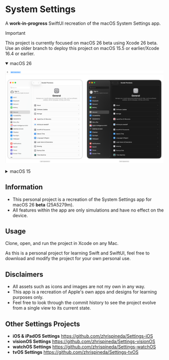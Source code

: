 #  System Settings
A **work-in-progress** SwiftUI recreation of the macOS System Settings app.

> [!IMPORTANT]  
> This project is currently focused on macOS 26 beta using Xcode 26 beta. Use an older branch to deploy this project on macOS 15.5 or earlier/Xcode 16.4 or earlier.

<details open>
<summary>macOS 26</summary>
  
![An image of the recreated macOS 26 System Settings app in both dark and light mode. General is selected on the sidebar with its options shown on the main pane next to it.](Assets/XcodePreviewBeta.png)

</details>

<details>
<summary>macOS 15</summary>
  
![An image of the recreated macOS 15 System Settings app in both dark and light mode. General is selected on the sidebar with its options shown on the main pane next to it.](Assets/XcodePreview.png)

</details>

## Information
- This personal project is a recreation of the System Settings app for macOS 26 **beta** (25A5279m).
- All features within the app are only simulations and have no effect on the device.

## Usage
Clone, open, and run the project in Xcode on any Mac.

As this is a personal project for learning Swift and SwiftUI, feel free to download and modify the project for your own personal use.

## Disclaimers
- All assets such as icons and images are not my own in any way.
- This app is a recreation of Apple's own apps and designs for learning purposes only.
- Feel free to look through the commit history to see the project evolve from a single view to its current state.

## Other Settings Projects
- **iOS & iPadOS Settings** https://github.com/zhrispineda/Settings-iOS
- **visionOS Settings** https://github.com/zhrispineda/Settings-visionOS
- **watchOS Settings** https://github.com/zhrispineda/Settings-watchOS
- **tvOS Settings** https://github.com/zhrispineda/Settings-tvOS
